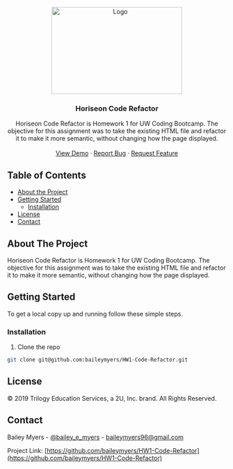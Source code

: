 <p align="center">
  <a href="https://baileymyers.github.io/HW1-Code-Refactor/">
    <img src="./assets/images/digital-marketing-meeting.jpg" alt="Logo" width="300" height="200">
  </a>

  <h3 align="center">Horiseon Code Refactor</h3>

  <p align="center">
    Horiseon Code Refactor is Homework 1 for UW Coding Bootcamp. The objective for this assignment was to take the existing HTML file and refactor it to make it more semantic, without changing how the page displayed.
    <br />
    <br />
    <a href="https://github.com/baileymyers/HW1-Code-Refactor">View Demo</a>
    ·
    <a href="https://github.com/baileymyers/HW1-Code-Refactor/issues">Report Bug</a>
    ·
    <a href="https://github.com/baileymyers/HW1-Code-Refactor/issues">Request Feature</a>
  </p>
</p>



<!-- TABLE OF CONTENTS -->
## Table of Contents

* [About the Project](#about-the-project)
* [Getting Started](#getting-started)
  * [Installation](#installation)
* [License](#license)
* [Contact](#contact)



<!-- ABOUT THE PROJECT -->
## About The Project

Horiseon Code Refactor is Homework 1 for UW Coding Bootcamp. The objective for this assignment was to take the existing HTML file and refactor it to make it more semantic, without changing how the page displayed.

<!-- GETTING STARTED -->
## Getting Started

To get a local copy up and running follow these simple steps.

### Installation

1. Clone the repo
```sh
git clone git@github.com:baileymyers/HW1-Code-Refactor.git
```

<!-- LICENSE -->
## License

© 2019 Trilogy Education Services, a 2U, Inc. brand. All Rights Reserved.



<!-- CONTACT -->
## Contact

Bailey Myers - [@bailey_e_myers](https://twitter.com/bailey_e_myers) - baileymyers96@gmail.com

Project Link: [https://github.com/baileymyers/HW1-Code-Refactor](https://github.com/baileymyers/HW1-Code-Refactor)
